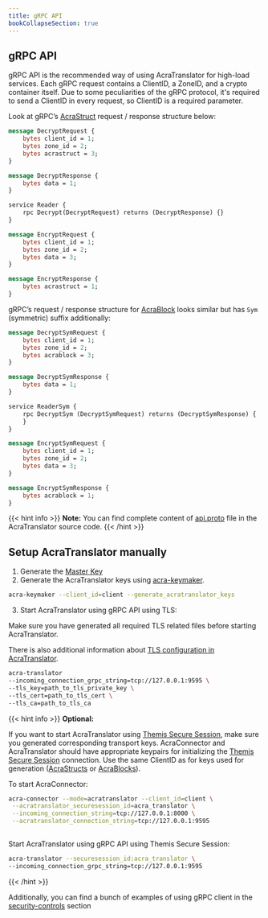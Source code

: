 ```yaml
---
title: gRPC API
bookCollapseSection: true
---
```


## gRPC API

gRPC API is the recommended way of using AcraTranslator for high-load services. Each gRPC request contains a ClientID, a ZoneID, and a crypto container itself.
Due to some peculiarities of the gRPC protocol, it's required to send a ClientID in every request, so ClientID is a required parameter.

Look at gRPC’s [AcraStruct](/acra/acra-in-depth/data-structures/acrastruct) request / response structure below:

```proto
message DecryptRequest {
    bytes client_id = 1;
    bytes zone_id = 2;
    bytes acrastruct = 3;
}

message DecryptResponse {
    bytes data = 1;
}

service Reader {
    rpc Decrypt(DecryptRequest) returns (DecryptResponse) {}
}

message EncryptRequest {
    bytes client_id = 1;
    bytes zone_id = 2;
    bytes data = 3;
}

message EncryptResponse {
    bytes acrastruct = 1;
}
```

gRPC’s request / response structure for [AcraBlock](/acra/acra-in-depth/data-structures/acrablock) looks similar but has `Sym` (symmetric) suffix additionally:

```proto
message DecryptSymRequest {
    bytes client_id = 1;
    bytes zone_id = 2;
    bytes acrablock = 3;
}

message DecryptSymResponse {
    bytes data = 1;
}

service ReaderSym {
    rpc DecryptSym (DecryptSymRequest) returns (DecryptSymResponse) {
    }
}

message EncryptSymRequest {
    bytes client_id = 1;
    bytes zone_id = 2;
    bytes data = 3;
}

message EncryptSymResponse {
    bytes acrablock = 1;
}
```

{{< hint info >}}
**Note:**
You can find complete content of [api.proto](https://github.com/cossacklabs/acra/blob/master/cmd/acra-translator/grpc_api/api.proto) file in the AcraTranslator source code.
{{< /hint >}}


## Setup AcraTranslator manually

1. Generate the [Master Key](/acra/security-controls/key-management/operations/generation/#acra-master-keys)
2. Generate the AcraTranslator keys using [acra-keymaker](/acra/configuring-maintaining/general-configuration/acra-keymaker).

```bash
acra-keymaker --client_id=client --generate_acratranslator_keys 
```

3. Start AcraTranslator using gRPC API using TLS:

 Make sure you have generated all required TLS related files before starting AcraTranslator. 

 There is also additional information about [TLS configuration in AcraTranslator](/acra/configuring-maintaining/general-configuration/acra-translator/#tls).

```bash
acra-translator 
--incoming_connection_grpc_string=tcp://127.0.0.1:9595 \
--tls_key=path_to_tls_private_key \
--tls_cert=path_to_tls_cert \
--tls_ca=path_to_tls_ca 
```

{{< hint info >}}
**Optional:**

If you want to start AcraTranslator using [Themis Secure Session](/themis/crypto-theory/cryptosystems/secure-session), make sure you generated corresponding transport keys.
AcraConnector and AcraTranslator should have appropriate keypairs for initializing the [Themis Secure Session](/themis/crypto-theory/cryptosystems/secure-session/) connection. Use the same ClientID as for keys used for generation ([AcraStructs](/acra/acra-in-depth/data-structures/acrastruct) or [AcraBlocks](/acra/acra-in-depth/data-structures/acrablock)).

To start AcraConnector:
```bash
acra-connector --mode=acratranslator --client_id=client \
 --acratranslator_securesession_id=acra_translator \
 --incoming_connection_string=tcp://127.0.0.1:8000 \
 --acratranslator_connection_string=tcp://127.0.0.1:9595
 
```

Start AcraTranslator using gRPC API using Themis Secure Session:
```bash
acra-translator --securesession_id:acra_translator \
--incoming_connection_grpc_string=tcp://127.0.0.1:9595
```
{{< /hint >}}


Additionally, you can find a bunch of examples of using gRPC client in the [security-controls](/acra/security-controls/tokenization#grpc) section